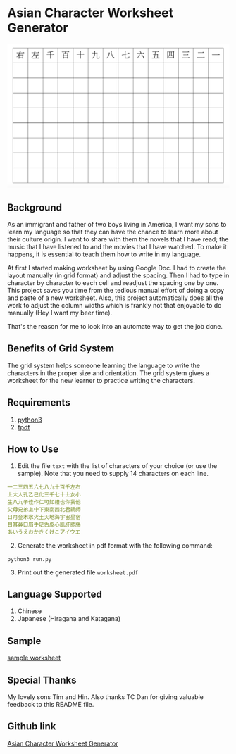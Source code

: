 # Asian Character Worksheet Generator

![sample worksheet](../assets/opensource-projects/asian-character-worksheet-generator/sample.png)

## Background
As an immigrant and father of two boys living in America, I want my sons to learn my language so that they can have the chance to learn more about their culture origin. I want to share with them the novels that I have read; the music that I have listened to and the movies that I have watched. To make it happens, it is essential to teach them how to write in my language.

At first I started making worksheet by using Google Doc. I had to create the layout manually (in grid format) and adjust the spacing. Then I had to type in character by character to each cell and readjust the spacing one by one. This project saves you time from the tedious manual effort of doing a copy and paste of a new worksheet. Also, this project automatically does all the work to adjust the column widths which is frankly not that enjoyable to do manually (Hey I want my beer time).

That's the reason for me to look into an automate way to get the job done.

## Benefits of Grid System
The grid system helps someone learning the language to write the characters in the proper size and orientation. The grid system gives a worksheet for the new learner to practice writing the characters.

## Requirements
1. [python3](https://www.python.org/downloads/)
2. [fpdf](https://pypi.org/project/fpdf/)

## How to Use
1. Edit the file `text` with the list of characters of your choice (or use the sample). Note that you need to supply 14 characters on each line.
``` yaml
一二三四五六七八九十百千左右
上大人孔乙己化三千七十士女小
生八九子佳作仁可知禮也你我他
父母兄弟上中下東南西北君親師
日月金木水火土天地海宇宙星宿
目耳鼻口眉手足舌皮心肌肝肺腸
あいうえおかきくけこアイウエ
```
2. Generate the worksheet in pdf format with the following command:
``` shell
python3 run.py
```
3. Print out the generated file `worksheet.pdf`

## Language Supported
1. Chinese
2. Japanese (Hiragana and Katagana)

## Sample
[sample worksheet](https://github.com/januschung/asian-character-worksheet-generator/blob/master/sample-worksheet.pdf)

## Special Thanks
My lovely sons Tim and Hin. Also thanks TC Dan for giving valuable feedback to this README file. 

## Github link

[Asian Character Worksheet Generator](https://github.com/januschung/asian-character-worksheet-generator)